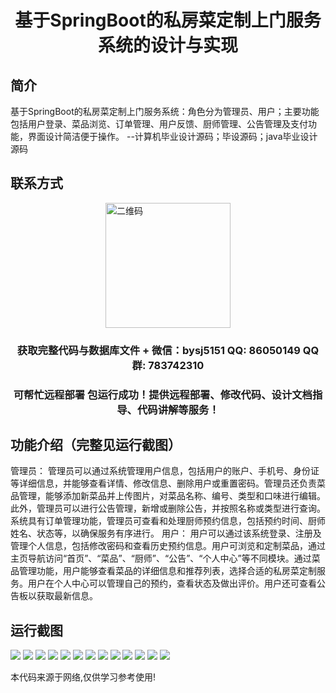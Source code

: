 <p><h1 align="center">基于SpringBoot的私房菜定制上门服务系统的设计与实现</h1></p>

## 简介
基于SpringBoot的私房菜定制上门服务系统：角色分为管理员、用户；主要功能包括用户登录、菜品浏览、订单管理、用户反馈、厨师管理、公告管理及支付功能，界面设计简洁便于操作。    --计算机毕业设计源码；毕设源码；java毕业设计源码


## 联系方式
<img src="https://bs-1329754181.cos.ap-shanghai.myqcloud.com/wx.jpg" alt="二维码" style="display: block; margin: 0 auto;" width="200px">
<p><h3 align="center">获取完整代码与数据库文件 + 微信：bysj5151 QQ: 86050149 QQ群: 783742310</h3></p>
<p><h3 align="center">可帮忙远程部署 包运行成功！提供远程部署、修改代码、设计文档指导、代码讲解等服务！</h3></p>

## 功能介绍（完整见运行截图）
管理员： 管理员可以通过系统管理用户信息，包括用户的账户、手机号、身份证等详细信息，并能够查看详情、修改信息、删除用户或重置密码。管理员还负责菜品管理，能够添加新菜品并上传图片，对菜品名称、编号、类型和口味进行编辑。此外，管理员可以进行公告管理，新增或删除公告，并按照名称或类型进行查询。系统具有订单管理功能，管理员可查看和处理厨师预约信息，包括预约时间、厨师姓名、状态等，以确保服务有序进行。 用户： 用户可以通过该系统登录、注册及管理个人信息，包括修改密码和查看历史预约信息。用户可浏览和定制菜品，通过主页导航访问“首页”、“菜品”、“厨师”、“公告”、“个人中心”等不同模块。通过菜品管理功能，用户能够查看菜品的详细信息和推荐列表，选择合适的私房菜定制服务。用户在个人中心可以管理自己的预约，查看状态及做出评价。用户还可查看公告板以获取最新信息。


## 运行截图
![](https://bs-1329754181.cos.ap-shanghai.myqcloud.com/spring/PrivateDiningServiceSystemDesignAndImplementation/img/001.jpg)
![](https://bs-1329754181.cos.ap-shanghai.myqcloud.com/spring/PrivateDiningServiceSystemDesignAndImplementation/img/002.jpg)
![](https://bs-1329754181.cos.ap-shanghai.myqcloud.com/spring/PrivateDiningServiceSystemDesignAndImplementation/img/003.jpg)
![](https://bs-1329754181.cos.ap-shanghai.myqcloud.com/spring/PrivateDiningServiceSystemDesignAndImplementation/img/004.jpg)
![](https://bs-1329754181.cos.ap-shanghai.myqcloud.com/spring/PrivateDiningServiceSystemDesignAndImplementation/img/005.jpg)
![](https://bs-1329754181.cos.ap-shanghai.myqcloud.com/spring/PrivateDiningServiceSystemDesignAndImplementation/img/006.jpg)
![](https://bs-1329754181.cos.ap-shanghai.myqcloud.com/spring/PrivateDiningServiceSystemDesignAndImplementation/img/007.jpg)
![](https://bs-1329754181.cos.ap-shanghai.myqcloud.com/spring/PrivateDiningServiceSystemDesignAndImplementation/img/008.jpg)
![](https://bs-1329754181.cos.ap-shanghai.myqcloud.com/spring/PrivateDiningServiceSystemDesignAndImplementation/img/009.jpg)
![](https://bs-1329754181.cos.ap-shanghai.myqcloud.com/spring/PrivateDiningServiceSystemDesignAndImplementation/img/010.jpg)
![](https://bs-1329754181.cos.ap-shanghai.myqcloud.com/spring/PrivateDiningServiceSystemDesignAndImplementation/img/011.jpg)
![](https://bs-1329754181.cos.ap-shanghai.myqcloud.com/spring/PrivateDiningServiceSystemDesignAndImplementation/img/012.jpg)
![](https://bs-1329754181.cos.ap-shanghai.myqcloud.com/spring/PrivateDiningServiceSystemDesignAndImplementation/img/013.jpg)

<p>本代码来源于网络,仅供学习参考使用!</p>
